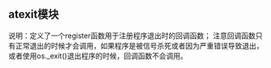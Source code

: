 **atexit模块**
---
说明：定义了一个register函数用于注册程序退出时的回调函数； 注意回调函数只有正常退出的时候才会调用，如果程序是被信号杀死或者因为严重错误导致退出，或者使用os._exit()退出程序的时候，回调函数不会调用。
